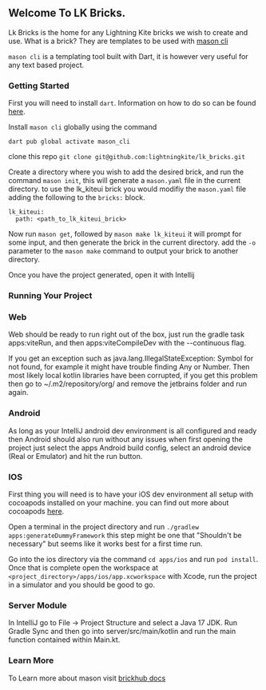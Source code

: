 ## Welcome To LK Bricks.

Lk Bricks is the home for any Lightning Kite bricks we wish to create and use.  What is a brick?  They are templates to be used with [mason cli](https://github.com/felangel/mason)

`mason cli` is a templating tool built with Dart, it is however very useful for any text based project.

### Getting Started

First you will need to install `dart`.  Information on how to do so can be found [here](https://dart.dev/get-dart).

Install `mason cli` globally using the command 

`dart pub global activate mason_cli`

clone this repo `git clone git@github.com:lightningkite/lk_bricks.git`

Create a directory where you wish to add the desired brick, and run the command `mason init`, this will generate a `mason.yaml` file in the current directory.  to use the lk_kiteui brick you would modifiy the `mason.yaml` file adding the following to the `bricks:` block. 

```
lk_kiteui:
  path: <path_to_lk_kiteui_brick>
```

Now run `mason get`, followed by `mason make lk_kiteui` it will prompt for some input, and then generate the brick in the current directory.  add the `-o` parameter to the `mason make` command to output your brick to another directory.

Once you have the project generated, open it with Intellij

### Running Your Project

### Web

Web should be ready to run right out of the box, just run the gradle task apps:viteRun, and then apps:viteCompileDev with the --continuous flag.  

If you get an exception such as java.lang.IllegalStateException: Symbol for <StandardLibraryClass> not found, for example it might have trouble finding Any or Number.
Then most likely local kotlin libraries have been corrupted, if you get this problem then go to ~/.m2/repository/org/  and remove the jetbrains folder and run again.

### Android

As long as your IntelliJ android dev environment is all configured and ready then Android should also run without any issues when first opening the project just select the apps Android build config, select an android device (Real or Emulator) and hit the run button.


### IOS

First thing you will need is to have your iOS dev environment all setup with cocoapods installed on your machine. you can find out more about cocoapods [here](https://guides.cocoapods.org/using/getting-started.html).

Open a terminal in the project directory and run `./gradlew apps:generateDummyFramework` this step might be one that "Shouldn't be necessary" but seems like it works best for a first time run.

Go into the ios directory via the command `cd apps/ios` and run `pod install`.  Once that is complete open the workspace at `<project_directory>/apps/ios/app.xcworkspace` with Xcode, run the project in a simulator and you should be good to go.

### Server Module

In IntelliJ go to File -> Project Structure  and select a Java 17 JDK.  Run Gradle Sync and then go into server/src/main/kotlin and run the main function contained within Main.kt.

### Learn More

To Learn more about mason visit [brickhub docs](https://docs.brickhub.dev/mason-make)